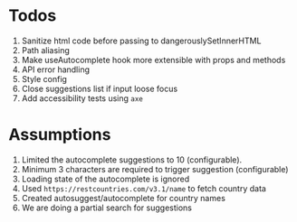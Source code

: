 # Todos

1. Sanitize html code before passing to dangerouslySetInnerHTML
2. Path aliasing
3. Make useAutocomplete hook more extensible with props and methods
4. API error handling
5. Style config
6. Close suggestions list if input loose focus
7. Add accessibility tests using `axe` 

# Assumptions

1. Limited the autocomplete suggestions to 10 (configurable).
2. Minimum 3 characters are required to trigger suggestion (configurable)
3. Loading state of the autocomplete is ignored
4. Used `https://restcountries.com/v3.1/name` to fetch country data
5. Created autosuggest/autocomplete for country names
6. We are doing a partial search for suggestions